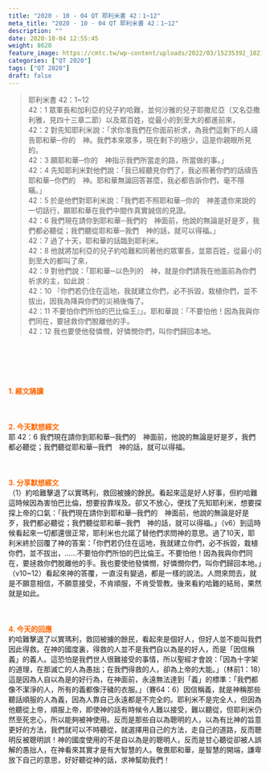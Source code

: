 ```yaml
---
title: "2020 - 10 - 04 QT 耶利米書 42：1~12"
meta_title: "2020 - 10 - 04 QT 耶利米書 42：1~12"
description: ""
date: 2020-10-04 12:55:45
weight: 8620
feature_image: https://cmtc.tw/wp-content/uploads/2022/03/15235392_10211799862337740_180693556567566654_o-1.webp
categories: ["QT 2020"]
tags: ["QT 2020"]
draft: false
---
```


<blockquote>耶利米書 42：1~12<br />
42：1 眾軍長和加利亞的兒子約哈難，並何沙雅的兒子耶撒尼亞（又名亞撒利雅，見四十三章二節）以及眾百姓，從最小的到至大的都進前來，<br />
42：2 對先知耶利米說：「求你准我們在你面前祈求，為我們這剩下的人禱告耶和華─你的　神。我們本來眾多，現在剩下的極少，這是你親眼所見的。<br />
42：3 願耶和華─你的　神指示我們所當走的路，所當做的事。」<br />
42：4 先知耶利米對他們說：「我已經聽見你們了，我必照著你們的話禱告耶和華─你們的　神。耶和華無論回答甚麼，我必都告訴你們，毫不隱瞞。」<br />
42：5 於是他們對耶利米說：「我們若不照耶和華─你的　神差遣你來說的一切話行，願耶和華在我們中間作真實誠信的見證。<br />
42：6 我們現在請你到耶和華─我們的　神面前，他說的無論是好是歹，我們都必聽從；我們聽從耶和華─我們　神的話，就可以得福。」<br />
42：7 過了十天，耶和華的話臨到耶利米。<br />
42：8 他就將加利亞的兒子約哈難和同著他的眾軍長，並眾百姓，從最小的到至大的都叫了來，<br />
42：9 對他們說：「耶和華─以色列的　神，就是你們請我在他面前為你們祈求的主，如此說：<br />
42：10 『你們若仍住在這地，我就建立你們，必不拆毀，栽植你們，並不拔出，因我為降與你們的災禍後悔了。<br />
42：11 不要怕你們所怕的巴比倫王』」。耶和華說：「不要怕他！因為我與你們同在，要拯救你們脫離他的手。<br />
42：12 我也要使他發憐憫，好憐憫你們，叫你們歸回本地。</blockquote><br />
&nbsp;<br />
<br />
&nbsp;<br />
<br />
<span style="color: #ff6600;"><strong>1. </strong><strong>經文誦讀</strong></span><br />
<br />
<span style="color: #ff6600;"><strong> </strong></span><br />
<br />
<span style="color: #ff6600;"><strong>2. 今天默想</strong><strong>經文<br />
</strong></span>耶 42：6 我們現在請你到耶和華─我們的　神面前，他說的無論是好是歹，我們都必聽從；我們聽從耶和華─我們　神的話，就可以得福。<br />
<br />
&nbsp;<br />
<br />
<span style="color: #ff6600;"><strong>3. 分享默想經文<br />
</strong></span>（1）約哈難擊退了以實瑪利，救回被擄的餘民。看起來這是好人好事，但約哈難這時候因為害怕巴比倫，想要投靠埃及。卻又不放心，便找了先知耶利米，想要探探上帝的口氣：「我們現在請你到耶和華─我們的　神面前，他說的無論是好是歹，我們都必聽從；我們聽從耶和華─我們　神的話，就可以得福。」（v6）到這時候看起來一切都還很正常，耶利米也允諾了替他們求問神的意思。過了10天，耶利米終於回覆了神的答案：「你們若仍住在這地，我就建立你們，必不拆毀，栽植你們，並不拔出，……不要怕你們所怕的巴比倫王。不要怕他！因為我與你們同在，要拯救你們脫離他的手。我也要使他發憐憫，好憐憫你們，叫你們歸回本地。」（v10~12）看起來神的答覆，一直沒有變過，都是一樣的說法。人問來問去，就是不願意相信，不願意接受，不肯順服，不肯受管教。後來看約哈難的結局，果然就是如此。<br />
<br />
&nbsp;<br />
<br />
<span style="color: #ff6600;"><strong>4. 今天的回應<br />
</strong></span>約哈難擊退了以實瑪利，救回被擄的餘民，看起來是個好人，但好人並不能叫我們因此得救。在神的國度裏，得救的人並不是我們自以為是的好人，而是「因信稱義」的義人。這恐怕是我們世人很難接受的事情，所以聖經才會說：「因為十字架的道理，在那滅亡的人為愚拙；在我們得救的人，卻為上帝的大能。」（林前1：18）這是因為人自以為是的好行為，在神面前，永遠無法達到「義」的標準：「我們都像不潔淨的人，所有的義都像汙穢的衣服。」（賽64：6）因信稱義，就是神稱那些聽話順服的人為義，因為人靠自己永遠都是不完全的。耶利米不是完全人，但因為他聽從上帝，順服上帝，即使神的話有時候令人難以接受，難以聽從，但耶利米仍然至死忠心，所以能夠被神使用。反而是那些自以為聰明的人，以為有比神的旨意更好的方法，我們就可以不時聽從，就選擇用自己的方法，走自己的道路，反而聰明反被聰明誤！神的國度使用的不是自以為是的聰明人，反而是甘心聽從卻被人誤解的愚拙人，在神看來其實才是有大智慧的人。敬畏耶和華，是智慧的開端，謙卑放下自己的意思，好好聽從神的話，求神幫助我們！
        